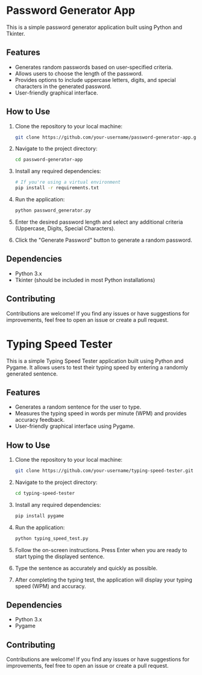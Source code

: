 # Password Generator App

This is a simple password generator application built using Python and Tkinter.

## Features

- Generates random passwords based on user-specified criteria.
- Allows users to choose the length of the password.
- Provides options to include uppercase letters, digits, and special characters in the generated password.
- User-friendly graphical interface.

## How to Use

1. Clone the repository to your local machine:

   ```bash
   git clone https://github.com/your-username/password-generator-app.git
   ```

2. Navigate to the project directory:

   ```bash
   cd password-generator-app
   ```

3. Install any required dependencies:

   ```bash
   # If you're using a virtual environment
   pip install -r requirements.txt
   ```

4. Run the application:

   ```bash
   python password_generator.py
   ```

5. Enter the desired password length and select any additional criteria (Uppercase, Digits, Special Characters).

6. Click the "Generate Password" button to generate a random password.

## Dependencies

- Python 3.x
- Tkinter (should be included in most Python installations)

## Contributing

Contributions are welcome! If you find any issues or have suggestions for improvements, feel free to open an issue or create a pull request.




# Typing Speed Tester

This is a simple Typing Speed Tester application built using Python and Pygame. It allows users to test their typing speed by entering a randomly generated sentence.

## Features

- Generates a random sentence for the user to type.
- Measures the typing speed in words per minute (WPM) and provides accuracy feedback.
- User-friendly graphical interface using Pygame.

## How to Use

1. Clone the repository to your local machine:

   ```bash
   git clone https://github.com/your-username/typing-speed-tester.git
   ```

2. Navigate to the project directory:

   ```bash
   cd typing-speed-tester
   ```

3. Install any required dependencies:

   ```bash
   pip install pygame
   ```

4. Run the application:

   ```bash
   python typing_speed_test.py
   ```

5. Follow the on-screen instructions. Press Enter when you are ready to start typing the displayed sentence.

6. Type the sentence as accurately and quickly as possible.

7. After completing the typing test, the application will display your typing speed (WPM) and accuracy.

## Dependencies

- Python 3.x
- Pygame

## Contributing

Contributions are welcome! If you find any issues or have suggestions for improvements, feel free to open an issue or create a pull request.
